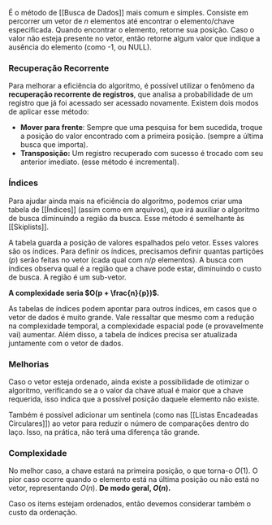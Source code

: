 É o método de [[Busca de Dados]] mais comum e simples.
Consiste em percorrer um vetor de $n$ elementos até encontrar o elemento/chave especificada. 
Quando encontrar o elemento, retorne sua posição. Caso o valor não esteja presente no vetor, então retorne algum valor que indique a ausência do elemento (como -1, ou NULL).

### Recuperação Recorrente
Para melhorar a eficiência do algoritmo, é possível utilizar o fenômeno da **recuperação recorrente de registros**, que analisa a probabilidade de um registro que já foi acessado ser acessado novamente.
Existem dois modos de aplicar esse método:
- **Mover para frente**: Sempre que uma pesquisa for bem sucedida, troque a posição do valor encontrado com a primeira posição. (sempre a última busca que importa).
- **Transposição:** Um registro recuperado com sucesso é trocado com seu anterior imediato. (esse método é incremental).

### Índices
Para ajudar ainda mais na eficiência do algoritmo, podemos criar uma tabela de [[Índices]] (assim como em arquivos), que irá auxiliar o algoritmo de busca diminuindo a região da busca. Esse método é semelhante às [[Skiplists]].

A tabela guarda a posição de valores espalhados pelo vetor. Esses valores são os índices. 
Para definir os índices, precisamos definir quantas partições ($p$) serão feitas no vetor (cada qual com $n/p$ elementos). 
A busca com índices observa qual é a região que a chave pode estar, diminuindo o custo de busca. A região é um sub-vetor.

**A complexidade seria $O(p + \frac{n}{p})$.**

As tabelas de índices podem apontar para outros índices, em casos que o vetor de dados é muito grande.
Vale ressaltar que mesmo com a redução na complexidade temporal, a complexidade espacial pode (e provavelmente vai) aumentar. Além disso, a tabela de índices precisa ser atualizada juntamente com o vetor de dados.

### Melhorias
Caso o vetor esteja ordenado, ainda existe a possibilidade de otimizar o algoritmo, verificando se a o valor da chave atual é maior que a chave requerida, isso indica que a possível posição daquele elemento não existe.

Também é possível adicionar um sentinela (como nas [[Listas Encadeadas Circulares]]) ao vetor para reduzir o número de comparações dentro do laço. Isso, na prática, não terá uma diferença tão grande.

### Complexidade
No melhor caso, a chave estará na primeira posição, o que torna-o $O(1)$.
O pior caso ocorre quando o elemento está na última posição ou não está no vetor, representando $O(n)$. 
**De modo geral, $O(n)$.**

Caso os items estejam ordenados, então devemos considerar também o custo da ordenação.